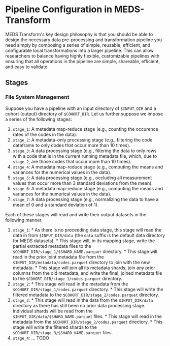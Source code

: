 # Pipeline Configuration in MEDS-Transform

MEDS Transform's key design philosophy is that you should be able to design the necessary data pre-processing
and transformation pipeline you need simply by composing a series of simple, reusable, efficient, and
configurable local transformations into a larger pipeline. This can allow researchers to balance having highly
flexible, customizable pipelines with ensuring that all operations in the pipeline are simple, shareable,
efficient, and easy to validate.

## Stages

### File System Management

Suppose you have a pipeline with an input directory of `$INPUT_DIR` and a cohort (output) directory of
`$COHORT_DIR`. Let us further suppose we impose a series of the following stages:

1. `stage_1`: A metadata map-reduce stage (e.g., counting the occurence rates of the codes in the
   data).
2. `stage_2`: A metadata-only processing stage (e.g., filtering the code dataframe to only codes
   that occur more than 10 times).
3. `stage_3`: A data processing stage (e.g., filtering the data to only rows with a code that is in the
   current running metadata file, which, due to `stage_2`, are those codes that occur more than 10 times).
4. `stage_4`: A metadata map-reduce stage (e.g., computing the means and variances for the numerical values
   in the data).
5. `stage_5`: A data processing stage (e.g., occluding all measurement values that occur more than 3
   standard deviations from the mean).
6. `stage_6`: A metadata map-reduce stage (e.g., computing the means and variances for the numerical values
   in the data).
7. `stage_7`: A data processing stage (e.g., normalizing the data to have a mean of 0 and a standard
   deviation of 1).

Each of these stages will read and write their output datasets in the following manner.

1. `stage_1`:
   \* As there is no preceeding data stage, this stage will read the data in from `$INPUT_DIR/data`
   (the `data` suffix is the default data directory for MEDS datasets).
   \* This stage will, in its mapping stage, write the partial extracted metadata files to the
   `$COHORT_DIR/stage_1/$SHARD_NAME.parquet` directory.
   \* This stage will read in the prior joint metadata file from the `$INPUT_DIR/metadata/codes.parquet`
   directory to join with the new metadata.
   \* This stage will join all its metadata shards, join any prior columns from the old metadata, and
   write the final, joined metadata file to the `$COHORT_DIR/stage_1/codes.parquet` directory.
2. `stage_2`:
   \* This stage will read in the metadata from the `$COHORT_DIR/stage_1/codes.parquet` directory.
   \* This stage will write the filtered metadata to the `$COHORT_DIR/stage_2/codes.parquet` directory.
3. `stage_3`:
   \* This stage will read in the data from the `$INPUT_DIR/data` directory as there has still been no
   prior data processing stage. Individual shards will be read from the
   `$INPUT_DIR/data/$SHARD_NAME.parquet` files.
   \* This stage will read in the metadata from the `$COHORT_DIR/stage_2/codes.parquet` directory.
   \* This stage will write the filtered shards to the `$COHORT_DIR/stage_3/$SHARD_NAME.parquet` files.
4. `stage_4`: ... TODO
